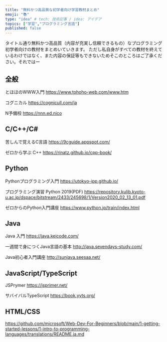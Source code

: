 ```yaml
---
title: "無料かつ高品質な初学者向け学習教材まとめ"
emoji: "📚"
type: "idea" # tech: 技術記事 / idea: アイデア
topics: ["学習","プログラミング言語"]
published: false
---
```

タイトル通り無料かつ高品質（内容が充実し信頼できるもの）なプログラミング初学者向けの教材をまとめいていきます。
ただし私自身がすべての教材を終えているわけではなく、また内容の保証等もできないためそこのところはご了承ください。それではー

## 全般
とほほのWWW入門
https://www.tohoho-web.com/www.htm

コグニカル
https://cognicull.com/ja

N予備校
https://nnn.ed.nico

## C/C++/C#
苦しんで覚えるC言語
https://9cguide.appspot.com/

ゼロから学ぶ C++
https://rinatz.github.io/cpp-book/

## Python
Pythonプログラミング入門
https://utokyo-ipp.github.io/

プログラミング演習 Python 2019(PDF)
https://repository.kulib.kyoto-u.ac.jp/dspace/bitstream/2433/245698/1/Version2020_02_13_01.pdf

ゼロからのPython入門講座
https://www.python.jp/train/index.html

## Java
Java 入門
https://java.keicode.com/

一週間で身につくJava言語の基本
http://java.sevendays-study.com/

Java初心者入門講座
http://sunjava.seesaa.net/

## JavaScript/TypeScript
JSPrymer
https://jsprimer.net/

サバイバルTypeScript
https://book.yyts.org/

## HTML/CSS
https://github.com/microsoft/Web-Dev-For-Beginners/blob/main/1-getting-started-lessons/1-intro-to-programming-languages/translations/README.ja.md